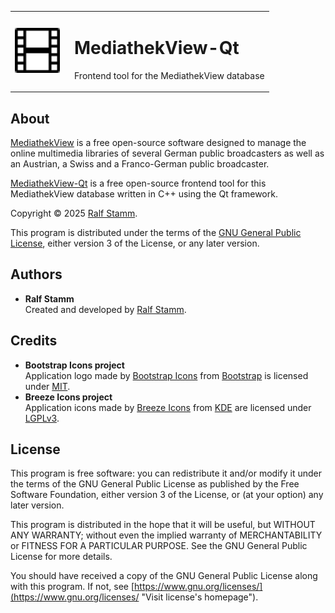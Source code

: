 <!--
SPDX-FileComment: Project Homepage: https://github.com/rstammdev/mediathekview-qt
SPDX-FileCopyrightText: 2025 Ralf Stamm
SPDX-License-Identifier: GPL-3.0-or-later
-->


<table>
  <tr>
    <td valign="middle"><img src="res/icons/apps/16/mediathekview-qt.svg" alt="MediathekView-Qt" width="72" height="72"></td>
    <td valign="middle" style="padding-left:16px;"><h1>MediathekView-Qt</h1><p>Frontend tool for the MediathekView database</p></td>
  </tr>
</table>


## About

[MediathekView](https://mediathekview.de "Visit MediathekView's homepage") is a free open-source software designed to manage the online multimedia libraries of several German public broadcasters as well as an Austrian, a Swiss and a Franco-German public broadcaster.

[MediathekView-Qt](https://rstammdev.github.io/mediathekview-qt "Visit project's homepage") is a free open-source frontend tool for this MediathekView database written in C++ using the Qt framework.

Copyright &copy; 2025 [Ralf Stamm](https://rstammdev.github.io "Visit organization's homepage").

This program is distributed under the terms of the [GNU General Public License](https://www.gnu.org/licenses/gpl-3.0.en.html "Visit license's homepage"), either version 3 of the License, or any later version.


## Authors

- **Ralf Stamm**  
  Created and developed by [Ralf Stamm](https://rstammdev.github.io "Visit contributor's homepage").


## Credits

- **Bootstrap Icons project**  
  Application logo made by [Bootstrap Icons](https://icons.getbootstrap.com "Visit project's homepage") from [Bootstrap](https://getbootstrap.com "Visit organization's homepage") is licensed under [MIT](https://opensource.org/license/mit "Visit license's homepage").
- **Breeze Icons project**  
  Application icons made by [Breeze Icons](https://api.kde.org/frameworks/breeze-icons/html/ "Visit project's homepage") from [KDE](https://kde.org "Visit organization's homepage") are licensed under [LGPLv3](https://www.gnu.org/licenses/lgpl-3.0.en.html "Visit license's homepage").


## License

This program is free software: you can redistribute it and/or modify it under the terms of the GNU General Public License as published by the Free Software Foundation, either version 3 of the License, or (at your option) any later version.

This program is distributed in the hope that it will be useful, but WITHOUT ANY WARRANTY; without even the implied warranty of MERCHANTABILITY or FITNESS FOR A PARTICULAR PURPOSE. See the GNU General Public License for more details.

You should have received a copy of the GNU General Public License along with this program. If not, see [https://www.gnu.org/licenses/](https://www.gnu.org/licenses/ "Visit license's homepage").
